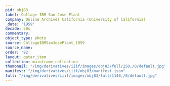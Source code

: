 ```yaml
---
pid: obj83
label: Collage IBM San Jose Plant
company: Online Archives California (University of California)
_date: '1959'
decade: 50s
commentary:
object_type: photo
source: CollageIBMSanJosePlant_1959
source_name:
order: '82'
layout: qatar_item
collection: mainframe_collection
thumbnail: "/img/derivatives/iiif/images/obj83/full/250,/0/default.jpg"
manifest: "/img/derivatives/iiif/obj83/manifest.json"
full: "/img/derivatives/iiif/images/obj83/full/1140,/0/default.jpg"
---
```

